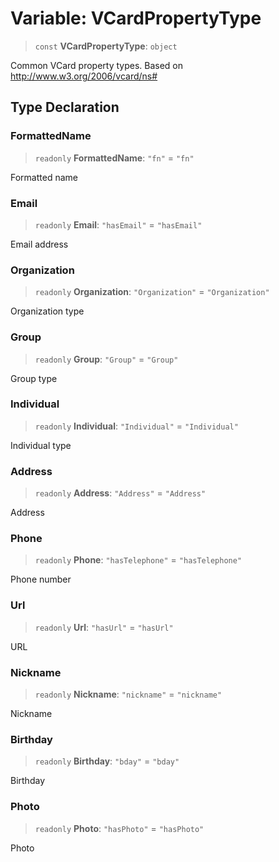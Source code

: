 # Variable: VCardPropertyType

> `const` **VCardPropertyType**: `object`

Common VCard property types.
Based on http://www.w3.org/2006/vcard/ns#

## Type Declaration

### FormattedName

> `readonly` **FormattedName**: `"fn"` = `"fn"`

Formatted name

### Email

> `readonly` **Email**: `"hasEmail"` = `"hasEmail"`

Email address

### Organization

> `readonly` **Organization**: `"Organization"` = `"Organization"`

Organization type

### Group

> `readonly` **Group**: `"Group"` = `"Group"`

Group type

### Individual

> `readonly` **Individual**: `"Individual"` = `"Individual"`

Individual type

### Address

> `readonly` **Address**: `"Address"` = `"Address"`

Address

### Phone

> `readonly` **Phone**: `"hasTelephone"` = `"hasTelephone"`

Phone number

### Url

> `readonly` **Url**: `"hasUrl"` = `"hasUrl"`

URL

### Nickname

> `readonly` **Nickname**: `"nickname"` = `"nickname"`

Nickname

### Birthday

> `readonly` **Birthday**: `"bday"` = `"bday"`

Birthday

### Photo

> `readonly` **Photo**: `"hasPhoto"` = `"hasPhoto"`

Photo
